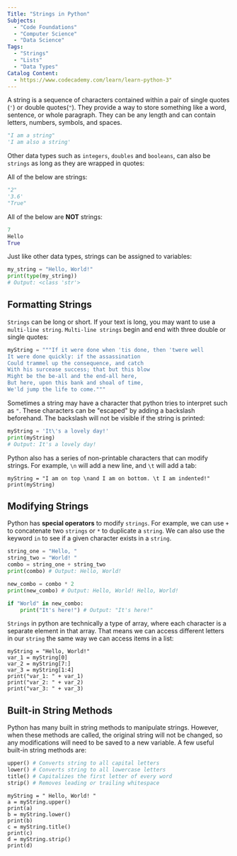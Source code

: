 ```yaml
---
Title: "Strings in Python" 
Subjects:
  - "Code Foundations"
  - "Computer Science"
  - "Data Science"
Tags: 
  - "Strings"
  - "Lists"
  - "Data Types"
Catalog Content: 
  - https://www.codecademy.com/learn/learn-python-3"
---
```


A string is a sequence of characters contained within a pair of single quotes (`'`) or double quotes(`"`). They provide a way to store something like a word, sentence, or whole paragraph. They can be any length and can contain letters, numbers, symbols, and spaces.

```py
"I am a string"
'I am also a string'
```

Other data types such as `integers`, `doubles` and `booleans`, can also be `strings` as long as they are wrapped in quotes:

All of the below are strings:
```py
"2"
'3.6'
"True"
```

All of the below are **NOT** strings:
```py
7
Hello
True
```

Just like other data types, strings can be assigned to variables:

```py
my_string = "Hello, World!"
print(type(my_string))
# Output: <class 'str'>
```

## Formatting Strings

`Strings` can be long or short. If your text is long, you may want to use a `multi-line string`. `Multi-line strings` begin and end with three double or single quotes:

```py
myString = """If it were done when 'tis done, then 'twere well
It were done quickly: if the assassination
Could trammel up the consequence, and catch
With his surcease success; that but this blow
Might be the be-all and the end-all here,
But here, upon this bank and shoal of time,
We'ld jump the life to come."""
```

Sometimes a string may have a character that python tries to interpret such as `"`. These characters can be "escaped" by adding a backslash beforehand. The backslash will not be visible if the string is printed:

```py
myString = 'It\'s a lovely day!'
print(myString)
# Output: It's a lovely day!
```  

Python also has a series of non-printable characters that can modify strings. For example, `\n` will add a new line, and `\t` will add a tab:

```codebyte/py
myString = "I am on top \nand I am on bottom. \t I am indented!"
print(myString)
```

## Modifying Strings

Python has **special operators** to modify `strings`. For example, we can use `+` to concatenate two `strings` or `*` to duplicate a `string`. We can also use the keyword `in` to see if a given character exists in a `string`.

```py
string_one = "Hello, "
string_two = "World! "
combo = string_one + string_two
print(combo) # Output: Hello, World!

new_combo = combo * 2
print(new_combo) # Output: Hello, World! Hello, World!

if "World" in new_combo:
	print("It's here!") # Output: "It's here!" 
```

`Strings` in python are technically a type of array, where each character is a separate element in that array. That means we can access different letters in our `string` the same way we can access items in a list:


```codebyte/py
myString = "Hello, World!"
var_1 = myString[0]
var_2 = myString[7:]
var_3 = myString[1:4]
print("var_1: " + var_1)
print("var_2: " + var_2)
print("var_3: " + var_3) 
```


## Built-in String Methods

Python has many built in string methods to manipulate strings. However, when these methods are called, the original string will not be changed, so any modifications will need to be saved to a new variable. A few useful built-in string methods are:

```python
upper() # Converts string to all capital letters
lower() # Converts string to all lowercase letters
title() # Capitalizes the first letter of every word
strip() # Removes leading or trailing whitespace
```

```codebyte/py
myString = " Hello, World! "
a = myString.upper()
print(a)
b = myString.lower()
print(b)
c = myString.title()
print(c)
d = myString.strip()
print(d)
```

